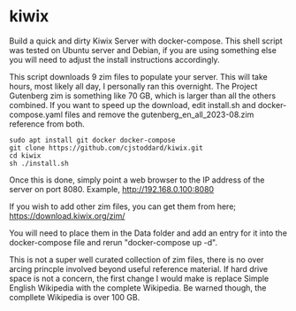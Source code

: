 # kiwix
Build a quick and dirty Kiwix Server with docker-compose. This shell script was tested on Ubuntu server and Debian, if you are using something else you will need to adjust the install instructions accordingly.

This script downloads 9 zim files to populate your server. This will take hours, most likely all day, I personally ran this overnight. The Project Gutenberg zim is something like 70 GB, which is larger than all the others combined. If you want to speed up the download, edit install.sh and docker-compose.yaml files and remove the gutenberg_en_all_2023-08.zim reference from both.


    sudo apt install git docker docker-compose
    git clone https://github.com/cjstoddard/kiwix.git
    cd kiwix
    sh ./install.sh

Once this is done, simply point a web browser to the IP address of the server on port 8080. Example, http://192.168.0.100:8080

If you wish to add other zim files, you can get them from here; https://download.kiwix.org/zim/

You will need to place them in the Data folder and add an entry for it into the docker-compose file and rerun "docker-compose up -d".

This is not a super well curated collection of zim files, there is no over arcing princple involved beyond useful reference material. If hard drive space is not a concern, the first change I would make is replace Simple English Wikipedia with the complete Wikipedia. Be warned though, the compllete Wikipedia is over 100 GB.